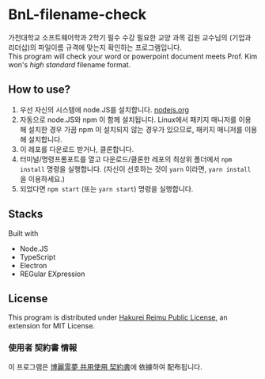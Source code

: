 # BnL-filename-check
가천대학교 소프트웨어학과 2학기 필수 수강 필요한 교양 과목 김원 교수님의 (기업과 리더십)의 파일이름 규격에 맞는지 확인하는 프로그램입니다.  
This program will check your word or powerpoint document meets Prof. Kim won's *high standard* filename format.  

## How to use?
1. 우선 자신의 시스템에 node.JS를 설치합니다. [nodejs.org](https://nodejs.org/)
2. 자동으로 node.JS와 npm 이 함께 설치됩니다. Linux에서 패키지 매니저를 이용해 설치한 경우 가끔 npm 이 설치되지 않는 경우가 있으므로, 패키지 매니저를 이용해 설치합니다.
3. 이 레포를 다운로드 받거나, 클론합니다.
4. 터미널/명령프롬포트를 열고 다운로드/클론한 레포의 최상위 폴더에서 `npm install` 명령을 실행합니다. (자신이 선호하는 것이 `yarn` 이라면, `yarn install` 을 이용하세요.)
5. 되었다면 `npm start` (또는 `yarn start`) 명령을 실행합니다.


## Stacks
Built with  

- Node.JS
- TypeScript
- Electron
- REGular EXpression

## License
This program is distributed under [Hakurei Reimu Public License](https://github.com/Alex4386/HRPL), an extension for MIT License.  

### 使用者 契約書 情報
이 프로그램은 [博麗霊夢 共用使用 契約書](https://github.com/Alex4386/HRPL)에 依據하여 配布됩니다.
